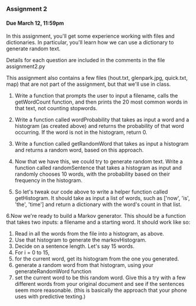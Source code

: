 ### Assignment 2

#### Due March 12, 11:59pm

In this assignment, you'll get some experience working with files and dictionaries. 
In particular, you'll learn how we can use a dictionary to generate random text.

Details for each question are included in the comments in the file assignment2.py

This assignment also contains a few files (hout.txt, glenpark.jpg, quick.txt, map) that are not part of the 
assignment, but that we'll use in class.

1. Write a function that prompts the user to input a filename, calls the getWordCount function, and
then prints the 20 most common words in that text, not counting stopwords.
      
2. Write a function called wordProbability that takes as input a word and a histogram (as created above) and returns the
probability of that word occurring. If the word is not in the histogram, return 0.

3. Write a function called getRandomWord that takes as input a histogram and returns a random word, based on this approach.

4. Now that we have this, we could try to generate random text. Write a function called randomSentence that takes a histogram as
input and randomly chooses 10 words, with the probability based on their frequency in the histogram.
   
5. So let's tweak our code above to write a helper function called getHistogram. It should take as input a list
of words, such as ['now', 'is', 'the', 'time'] and return a dictionary with the word's count in that list.
   
6.Now we're ready to build a Markov generator. This should be a function that takes two inputs: a filename and a
 starting word.
It should work like so:
 1. Read in all the words from the file into a histogram, as above. 
2. Use that histogram to generate the markovHistogram.
3. Decide on a sentence length. Let's say 15 words.
4. For i = 0 to 15,
5.  for the current word, get its histogram from the one you generated.
6.  generate a random word from that histogram, using your generateRandomWord function
7.  set the current word to be this random word.
Give this a try with a few different words from your original document and see if the sentences seem more reasonable.
 (this is basically the approach that your phone uses with predictive texting.)